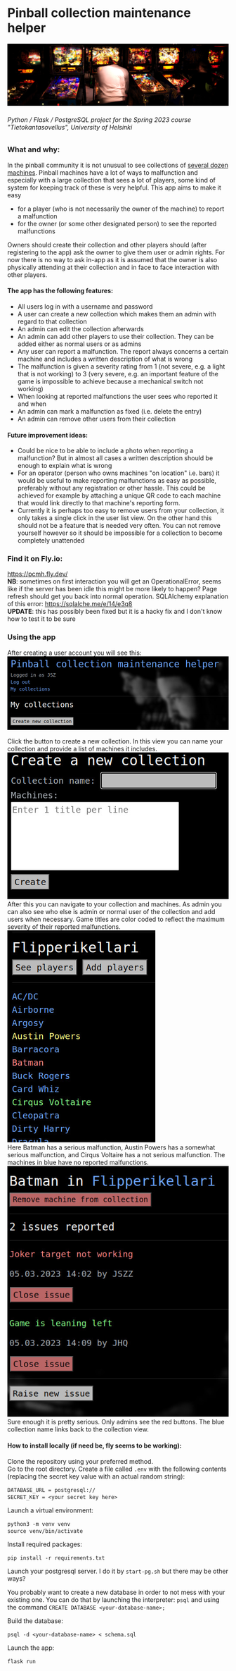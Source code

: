 # Pinball collection maintenance helper
![](docs/x.jpg)
###### Python / Flask / PostgreSQL project for the Spring 2023 course "Tietokantasovellus", University of Helsinki

### What and why:
In the pinball community it is not unusual to see collections of [several dozen machines](http://www.flipperikellari.fi/flipperit/). Pinball machines have a lot of ways to malfunction and especially with a large collection that sees a lot of players, some kind of system for keeping track of these is very helpful. This app aims to make it easy
* for a player (who is not necessarily the owner of the machine) to report a malfunction
* for the owner (or some other designated person) to see the reported malfunctions

Owners should create their collection and other players should (after registering to the app) ask the owner to give them user or admin rights. For now there is no way to ask in-app as it is assumed that the owner is also physically attending at their collection and in face to face interaction with other players.

#### The app has the following features:  

* All users log in with a username and password
* A user can create a new collection which makes them an admin with regard to that collection
* An admin can edit the collection afterwards
* An admin can add other players to use their collection. They can be added either as normal users or as admins
* Any user can report a malfunction. The report always concerns a certain machine and includes a written description of what is wrong
* The malfunction is given a severity rating from 1 (not severe, e.g. a light that is not working) to 3 (very severe, e.g. an important feature of the game is impossible to achieve because a mechanical switch not working)
* When looking at reported malfunctions the user sees who reported it and when
* An admin can mark a malfunction as fixed (i.e. delete the entry)
* An admin can remove other users from their collection

#### Future improvement ideas:

* Could be nice to be able to include a photo when reporting a malfunction? But in almost all cases a written description should be enough to explain what is wrong
* For an operator (person who owns machines "on location" i.e. bars) it would be useful to make reporting malfunctions as easy as possible, preferably without any registration or other hassle. This could be achieved for example by attaching a unique QR code to each machine that would link directly to that machine's reporting form.
* Currently it is perhaps too easy to remove users from your collection, it only takes a single click in the user list view. On the other hand this should not be a feature that is needed very often. You can not remove yourself however so it should be impossible for a collection to become completely unattended

### Find it on Fly.io:
https://pcmh.fly.dev/  
**NB**: sometimes on first interaction you will get an OperationalError, seems like if the server has been idle this might be more likely to happen? Page refresh should get you back into normal operation. SQLAlchemy explanation of this error: https://sqlalche.me/e/14/e3q8  
**UPDATE**: this has possibly been fixed but it is a hacky fix and I don't know how to test it to be sure

### Using the app
After creating a user account you will see this:
![](docs/1.jpg)

Click the button to create a new collection. In this view you can name your collection and provide a list of machines it includes.  
![](docs/2.jpg)  
After this you can navigate to your collection and machines. As admin you can also see who else is admin or normal user of the collection and add users when necessary. Game titles are color coded to reflect the maximum severity of their reported malfunctions.  
![](docs/3.jpg)  
Here Batman has a serious malfunction, Austin Powers has a somewhat serious malfunction, and Cirqus Voltaire has a not serious malfunction. The machines in blue have no reported malfunctions.  
![](docs/4.jpg)  
Sure enough it is pretty serious. Only admins see the red buttons. The blue collection name links back to the collection view.


#### How to install locally (if need be, fly seems to be working):
Clone the repository using your preferred method.  
Go to the root directory. Create a file called `.env` with the following contents (replacing the secret key value with an actual random string):
```
DATABASE_URL = postgresql://
SECRET_KEY = <your secret key here>
```
Launch a virtual environment:
```
python3 -m venv venv
source venv/bin/activate
```
Install required packages:
```
pip install -r requirements.txt
```
Launch your postgresql server. I do it by `start-pg.sh` but there may be other ways?

You probably want to create a new database in order to not mess with your existing one. You can do that by launching the interpreter: `psql` and using the command `CREATE DATABASE <your-database-name>;`

Build the database:
```
psql -d <your-database-name> < schema.sql
```
Launch the app:
```
flask run
```
